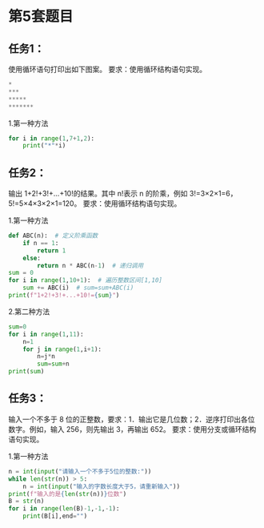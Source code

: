 # 第5套题目
## 任务1：
使用循环语句打印出如下图案。
要求：使用循环结构语句实现。
```python
*
***
*****
*******
```

1.第一种方法
```python
for i in range(1,7+1,2):
    print("*"*i)
```

## 任务2：
输出 1+2!+3!+...+10!的结果。其中 n!表示 n 的阶乘，例如 3!=3×2×1=6，5!=5×4×3×2×1=120。
要求：使用循环结构语句实现。

1.第一种方法
```python
def ABC(n):  # 定义阶乘函数
    if n == 1:
        return 1
    else:
        return n * ABC(n-1)  # 递归调用
sum = 0
for i in range(1,10+1):  # 遍历整数区间[1,10]
    sum += ABC(i)  # sum=sum+ABC(i)
print(f"1+2!+3!+...+10!={sum}")
```

2.第二种方法
```python
sum=0
for i in range(1,11):
    n=1
    for j in range(1,i+1):
        n=j*n
        sum=sum+n
print(sum)
```

## 任务3：
输入一个不多于 8 位的正整数，要求：1．输出它是几位数；2．逆序打印出各位数字。例如，输入 256，则先输出 3，再输出 652。
要求：使用分支或循环结构语句实现。

1.第一种方法
```python
n = int(input("请输入一个不多于5位的整数:"))
while len(str(n)) > 5:
    n = int(input("输入的字数长度大于5，请重新输入"))
print(f"输入的是{len(str(n))}位数")
B = str(n)
for i in range(len(B)-1,-1,-1):
    print(B[i],end="")
```
